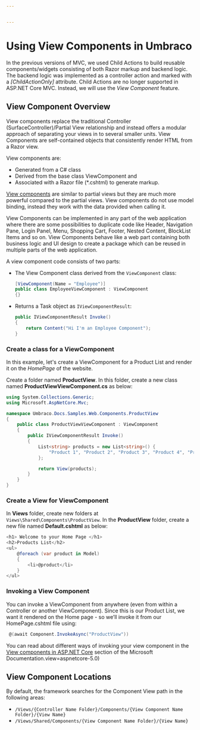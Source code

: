 ```yaml
---


---
```


# Using View Components in Umbraco

In the previous versions of MVC, we used Child Actions to build reusable components/widgets consisting of both Razor markup and backend logic. The backend logic was implemented as a controller action and marked with a _\[ChildActionOnly]_ attribute. Child Actions are no longer supported in ASP.NET Core MVC. Instead, we will use the _View Component_ feature.

## View Component Overview

View components replace the traditional Controller (SurfaceController)/Partial View relationship and instead offers a modular approach of separating your views in to several smaller units. View Components are self-contained objects that consistently render HTML from a Razor view.

View components are:

* Generated from a C# class
* Derived from the base class ViewComponent and
* Associated with a Razor file (\*.cshtml) to generate markup.

[View components](https://docs.microsoft.com/en-us/aspnet/core/mvc/views/view-components?view=aspnetcore-5.0) are similar to partial views but they are much more powerful compared to the partial views. View components do not use model binding, instead they work with the data provided when calling it.

View Components can be implemented in any part of the web application where there are some possibilities to duplicate code like Header, Navigation Pane, Login Panel, Menu, Shopping Cart, Footer, Nested Content, BlockList Items and so on. View Components behave like a web part containing both business logic and UI design to create a package which can be reused in multiple parts of the web application.

A view component code consists of two parts:

*   The View Component class derived from the `ViewComponent` class:

    ```csharp
    [ViewComponent(Name = "Employee")]
    public class EmployeeViewComponent : ViewComponent
    {}
    ```
*   Returns a Task object as `IViewComponentResult`:

    ```csharp
    public IViewComponentResult Invoke()
    {
        return Content("Hi I'm an Employee Component");
    }
    ```

### Create a class for a ViewComponent

In this example, let's create a ViewComponent for a Product List and render it on the _HomePage_ of the website.

Create a folder named **ProductView**. In this folder, create a new class named **ProductViewViewComponent.cs** as below:

```csharp
using System.Collections.Generic;
using Microsoft.AspNetCore.Mvc;

namespace Umbraco.Docs.Samples.Web.Components.ProductView
{
    public class ProductViewViewComponent : ViewComponent
    {
        public IViewComponentResult Invoke()
        {
            List<string> products = new List<string>() {
                "Product 1", "Product 2", "Product 3", "Product 4", "Product 5"
            };

            return View(products);
        }
    }
}
```

### Create a View for ViewComponent

In **Views** folder, create new folders at `Views\Shared\Components\ProductView`. In the **ProductView** folder, create a new file named **Default.cshtml** as below:

```csharp
<h1> Welcome to your Home Page </h1>
<h2>Products List</h2>
<ul>
    @foreach (var product in Model)
    {
        <li>@product</li>
    }
</ul>
```

### Invoking a View Component

You can invoke a ViewComponent from anywhere (even from within a Controller or another ViewComponent). Since this is our Product List, we want it rendered on the Home page - so we’ll invoke it from our HomePage.cshtml file using:

```csharp
 @(await Component.InvokeAsync("ProductView"))
```

You can read about different ways of invoking your view component in the [View components in ASP.NET Core](https://docs.microsoft.com/en-us/aspnet/core/mvc/views/view-components?view=aspnetcore-5.0#invoking-a-view-component) section of the Microsoft Documentation.view=aspnetcore-5.0)

## View Component Locations

By default, the framework searches for the Component View path in the following areas:

* `/Views/{Controller Name Folder}/Components/{View Component Name Folder}/{View Name}`
* `/Views/Shared/Components/{View Component Name Folder}/{View Name}`
